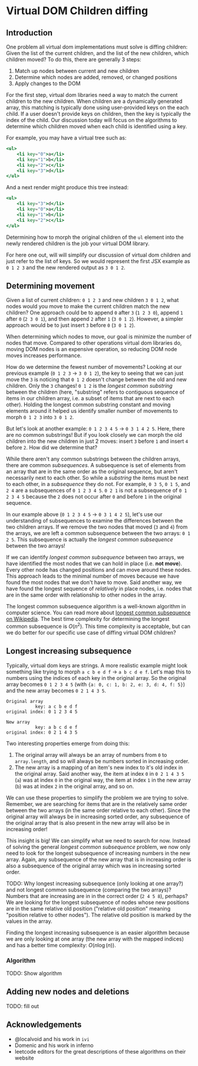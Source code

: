 # Virtual DOM Children diffing

## Introduction

One problem all virtual dom implementations must solve is diffing children: Given the list of the current children, and the list of the new children, which children moved? To do this, there are generally 3 steps:

1. Match up nodes between current and new children
2. Determine which nodes are added, removed, or changed positions
3. Apply changes to the DOM

For the first step, virtual dom libraries need a way to match the current children to the new children. When children are a dynamically generated array, this matching is typically done using user-provided keys on the each child. If a user doesn't provide keys on children, then the key is typically the index of the child. Our discussion today will focus on the algorithms to determine which children moved when each child is identified using a key.

For example, you may have a virtual tree such as:

```jsx
<ul>
	<li key="0">a</li>
	<li key="1">b</li>
	<li key="2">c</li>
	<li key="3">d</li>
</ul>
```

And a next render might produce this tree instead:

```jsx
<ul>
	<li key="3">d</li>
	<li key="0">a</li>
	<li key="1">b</li>
	<li key="2">c</li>
</ul>
```

Determining how to morph the original children of the `ul` element into the newly rendered children is the job your virtual DOM library.

For here one out, will will simplify our discussion of virtual dom children and just refer to the list of keys. So we would represent the first JSX example as `0 1 2 3` and the new rendered output as `3 0 1 2`.

## Determining movement

Given a list of current children: `0 1 2 3` and new children `3 0 1 2`, what nodes would you move to make the current children match the new children? One approach could be to append `0` after `3` (`1 2 3 0`), append `1` after `0` (`2 3 0 1`), and then append `2` after `1` (`3 0 1 2`). However, a simpler approach would be to just insert `3` before `0` (`3 0 1 2`).

When determining which nodes to move, our goal is minimize the number of nodes that move. Compared to other operations virtual dom libraries do, moving DOM nodes is an expensive operation, so reducing DOM node moves increases performance.

How do we determine the fewest number of movements? Looking at our previous example (`0 1 2 3` -> `3 0 1 2`), the key to seeing that we can just move the `3` is noticing that `0 1 2` doesn't change between the old and new children. Only the `3` changes! `0 1 2` is the _longest common substring_ between the children (here, "substring" refers to contiguous sequence of items in our children array, i.e. a subset of items that are next to each other). Holding the longest common substring constant and moving elements around it helped us identify smaller number of movements to morph `0 1 2 3` into `3 0 1 2`.

But let's look at another example: `0 1 2 3 4 5` -> `0 3 1 4 2 5`. Here, there are no common substrings! But if you look closely we can morph the old children into the new children in just 2 moves: insert `3` before `1` and insert `4` before `2`. How did we determine that?

While there aren't any common substrings between the children arrays, there are common _subsequences_. A subsequence is set of elements from an array that are in the same order as the original sequence, but aren't necessarily next to each other. So while a _substring_ the items must be next to each other, in a _subsequence_ they do not. For example, `0 3 5`, `0 1 5`, and `2 4` are a subsequences of `0 1 2 3 4 5`. `0 2 1` is not a subsequence of `0 1 2 3 4 5` because the `2` does not occur after `0` and before `1` in the original sequence.

In our example above (`0 1 2 3 4 5` -> `0 3 1 4 2 5`), let's use our understanding of subsequences to examine the differences between the two children arrays. If we remove the two nodes that moved (`3` and `4`) from the arrays, we are left a common subsequence between the two arrays: `0 1 2 5`. This subsequence is actually the _longest common subsequence_ between the two arrays!

If we can identify _longest common subsequence_ between two arrays, we have identified the most nodes that we can hold in place (i.e. **not move**). Every other node has changed positions and can move around these nodes. This approach leads to the minimal number of moves because we have found the most nodes that we don't have to move. Said another way, we have found the longest sequence of _relatively_ in place nodes, i.e. nodes that are in the same order with relationship to other nodes in the array.

The longest common subsequence algorithm is a well-known algorithm in computer science. You can read more about [longest common subsequence on Wikipedia](https://en.wikipedia.org/wiki/Longest_common_subsequence). The best time complexity for determining the longest common subsequence is $O(n^2)$. This time complexity is acceptable, but can we do better for our specific use case of diffing virtual DOM children?

## Longest increasing subsequence

Typically, virtual dom keys are strings. A more realistic example might look something like trying to morph `a c b e d f` -> `a b c d e f`. Let's map this to numbers using the indices of each key in the original array. So the original array becomes `0 1 2 3 4 5` (with `{a: 0, c: 1, b: 2, e: 3, d: 4, f: 5}`) and the new array becomes `0 2 1 4 3 5`.

```text
Original array
           key: a c b e d f
original index: 0 1 2 3 4 5

New array
           key: a b c d e f
original index: 0 2 1 4 3 5
```

Two interesting properties emerge from doing this:

1. The original array will always be an array of numbers from `0` to `array.length`, and so will always be numbers sorted in increasing order.
2. The new array is a mapping of an item's new index to it's old index in the original array. Said another way, the item at index `0` in `0 2 1 4 3 5` (`a`) was at index `0` in the original way, the item at index `1` in the new array (`b`) was at index `2` in the original array, and so on.

We can use these properties to simplify the problem we are trying to solve. Remember, we are searching for items that are in the relatively same order between the two arrays (in the same order relative to each other). Since the original array will always be in increasing sorted order, any subsequence of the original array that is also present in the new array will also be in increasing order!

This insight is big! We can simplify what we need to search for now. Instead of solving the general _longest common subsequence_ problem, we now only need to look for the longest subsequence of increasing numbers in the new array. Again, any subsequence of the new array that is in increasing order is also a subsequence of the original array which was in increasing sorted order.

TODO: Why longest increasing subsequence (only looking at one array?) and not longest common subsequence (comparing the two arrays)? Numbers that are increasing are in in the correct order (`2 4 5 8`), perhaps? We are looking for the longest subsequence of nodes whose new positions are in the same relative old position ("relative old position" meaning "position relative to other nodes"). The relative old position is marked by the values in the array.

Finding the longest increasing subsequence is an easier algorithm because we are only looking at one array (the new array with the mapped indices) and has a better time complexity: $O(n\log(n))$.

### Algorithm

TODO: Show algorithm

## Adding new nodes and deletions

TODO: fill out

## Acknowledgements

- @localvoid and his work in `ivi`
- Domenic and his work in inferno
- leetcode editors for the great descriptions of these algorithms on their website
